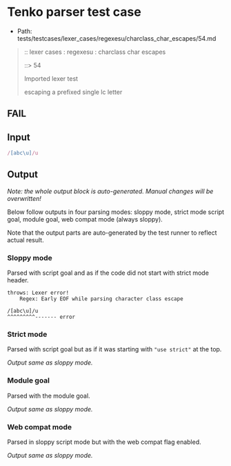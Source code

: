 # Tenko parser test case

- Path: tests/testcases/lexer_cases/regexesu/charclass_char_escapes/54.md

> :: lexer cases : regexesu : charclass char escapes
>
> ::> 54
>
> Imported lexer test
>
> escaping a prefixed single lc letter

## FAIL

## Input

`````js
/[abc\u]/u
`````

## Output

_Note: the whole output block is auto-generated. Manual changes will be overwritten!_

Below follow outputs in four parsing modes: sloppy mode, strict mode script goal, module goal, web compat mode (always sloppy).

Note that the output parts are auto-generated by the test runner to reflect actual result.

### Sloppy mode

Parsed with script goal and as if the code did not start with strict mode header.

`````
throws: Lexer error!
    Regex: Early EOF while parsing character class escape

/[abc\u]/u
^^^^^^^^^------- error
`````

### Strict mode

Parsed with script goal but as if it was starting with `"use strict"` at the top.

_Output same as sloppy mode._

### Module goal

Parsed with the module goal.

_Output same as sloppy mode._

### Web compat mode

Parsed in sloppy script mode but with the web compat flag enabled.

_Output same as sloppy mode._
